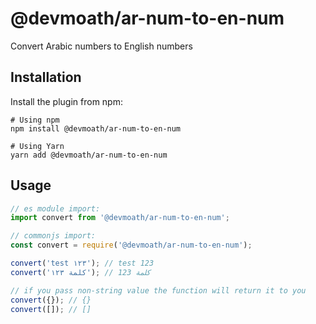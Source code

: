# @devmoath/ar-num-to-en-num

Convert Arabic numbers to English numbers

## Installation

Install the plugin from npm:

```shell
# Using npm
npm install @devmoath/ar-num-to-en-num

# Using Yarn
yarn add @devmoath/ar-num-to-en-num
```

## Usage

```javascript
// es module import:
import convert from '@devmoath/ar-num-to-en-num';

// commonjs import:
const convert = require('@devmoath/ar-num-to-en-num');

convert('test ١٢٣'); // test 123
convert('كلمة ١٢٣'); // كلمة 123

// if you pass non-string value the function will return it to you
convert({}); // {}
convert([]); // []
```
